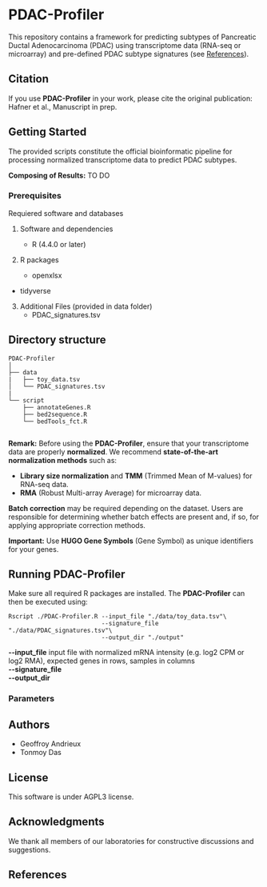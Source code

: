 # PDAC-Profiler

This repository contains a framework for predicting subtypes of Pancreatic Ductal Adenocarcinoma (PDAC) using transcriptome data (RNA-seq or microarray) and pre-defined PDAC subtype signatures (see [References](#References)).

## Citation

If you use **PDAC-Profiler** in your work, please cite the original publication:
Hafner et al., Manuscript in prep.

## Getting Started

The provided scripts constitute the official bioinformatic pipeline for processing normalized transcriptome data to predict PDAC subtypes.

**Composing of Results:**
TO DO



### Prerequisites
Requiered software and databases

1. Software and dependencies
	* R (4.4.0 or later)

2. R packages
	* openxlsx
  * tidyverse
    
3. Additional Files (provided in data folder)
	* PDAC_signatures.tsv

## Directory structure

```
PDAC-Profiler
│
├── data
|   ├── toy_data.tsv
│   └── PDAC_signatures.tsv
|
└── script   
    ├── annotateGenes.R
    ├── bed2sequence.R
    └── bedTools_fct.R


```
**Remark:** Before using the **PDAC-Profiler**, ensure that your transcriptome data are properly **normalized**. We recommend **state-of-the-art normalization methods** such as:
- **Library size normalization** and **TMM** (Trimmed Mean of M-values) for RNA-seq data. <br/>
- **RMA** (Robust Multi-array Average) for microarray data.
  
**Batch correction** may be required depending on the dataset. Users are responsible for determining whether batch effects are present and, if so, for applying appropriate correction methods.

**Important:** Use **HUGO Gene Symbols** (Gene Symbol) as unique identifiers for your genes.


## Running PDAC-Profiler
Make sure all required R packages are installed. The **PDAC-Profiler** can then be executed using:

```
Rscript ./PDAC-Profiler.R --input_file "./data/toy_data.tsv"\
                          --signature_file "./data/PDAC_signatures.tsv"\
                          --output_dir "./output"
```

**--input_file** input file with normalized mRNA intensity (e.g. log2 CPM or log2 RMA), expected genes in rows, samples in columns<br/>
**--signature_file** <br/>
**--output_dir** <br/>

### Parameters



## Authors

* Geoffroy Andrieux
* Tonmoy Das


## License
This software is under AGPL3 license.

## Acknowledgments
We thank all members of our laboratories for constructive discussions and suggestions.


## References





